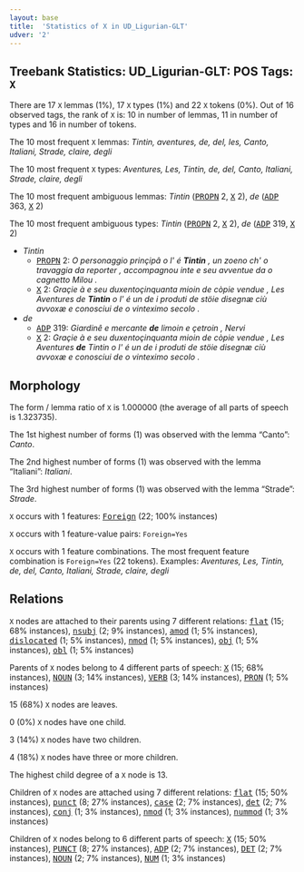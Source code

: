 ```yaml
---
layout: base
title:  'Statistics of X in UD_Ligurian-GLT'
udver: '2'
---
```


## Treebank Statistics: UD_Ligurian-GLT: POS Tags: `X`

There are 17 `X` lemmas (1%), 17 `X` types (1%) and 22 `X` tokens (0%).
Out of 16 observed tags, the rank of `X` is: 10 in number of lemmas, 11 in number of types and 16 in number of tokens.

The 10 most frequent `X` lemmas: <em>Tintin, aventures, de, del, les, Canto, Italiani, Strade, claire, degli</em>

The 10 most frequent `X` types:  <em>Aventures, Les, Tintin, de, del, Canto, Italiani, Strade, claire, degli</em>

The 10 most frequent ambiguous lemmas: <em>Tintin</em> (<tt><a href="lij_glt-pos-PROPN.html">PROPN</a></tt> 2, <tt><a href="lij_glt-pos-X.html">X</a></tt> 2), <em>de</em> (<tt><a href="lij_glt-pos-ADP.html">ADP</a></tt> 363, <tt><a href="lij_glt-pos-X.html">X</a></tt> 2)

The 10 most frequent ambiguous types:  <em>Tintin</em> (<tt><a href="lij_glt-pos-PROPN.html">PROPN</a></tt> 2, <tt><a href="lij_glt-pos-X.html">X</a></tt> 2), <em>de</em> (<tt><a href="lij_glt-pos-ADP.html">ADP</a></tt> 319, <tt><a href="lij_glt-pos-X.html">X</a></tt> 2)


* <em>Tintin</em>
  * <tt><a href="lij_glt-pos-PROPN.html">PROPN</a></tt> 2: <em>O personaggio prinçipâ o l' é <b>Tintin</b> , un zoeno ch' o travaggia da reporter , accompagnou inte e seu avventue da o cagnetto Milou .</em>
  * <tt><a href="lij_glt-pos-X.html">X</a></tt> 2: <em>Graçie à e seu duxentoçinquanta mioin de còpie vendue , Les Aventures de <b>Tintin</b> o l' é un de i produti de stöie disegnæ ciù avvoxæ e conosciui de o vinteximo secolo .</em>
* <em>de</em>
  * <tt><a href="lij_glt-pos-ADP.html">ADP</a></tt> 319: <em>Giardinê e mercante <b>de</b> limoin e çetroin , Nervi</em>
  * <tt><a href="lij_glt-pos-X.html">X</a></tt> 2: <em>Graçie à e seu duxentoçinquanta mioin de còpie vendue , Les Aventures <b>de</b> Tintin o l' é un de i produti de stöie disegnæ ciù avvoxæ e conosciui de o vinteximo secolo .</em>

## Morphology

The form / lemma ratio of `X` is 1.000000 (the average of all parts of speech is 1.323735).

The 1st highest number of forms (1) was observed with the lemma “Canto”: <em>Canto</em>.

The 2nd highest number of forms (1) was observed with the lemma “Italiani”: <em>Italiani</em>.

The 3rd highest number of forms (1) was observed with the lemma “Strade”: <em>Strade</em>.

`X` occurs with 1 features: <tt><a href="lij_glt-feat-Foreign.html">Foreign</a></tt> (22; 100% instances)

`X` occurs with 1 feature-value pairs: `Foreign=Yes`

`X` occurs with 1 feature combinations.
The most frequent feature combination is `Foreign=Yes` (22 tokens).
Examples: <em>Aventures, Les, Tintin, de, del, Canto, Italiani, Strade, claire, degli</em>


## Relations

`X` nodes are attached to their parents using 7 different relations: <tt><a href="lij_glt-dep-flat.html">flat</a></tt> (15; 68% instances), <tt><a href="lij_glt-dep-nsubj.html">nsubj</a></tt> (2; 9% instances), <tt><a href="lij_glt-dep-amod.html">amod</a></tt> (1; 5% instances), <tt><a href="lij_glt-dep-dislocated.html">dislocated</a></tt> (1; 5% instances), <tt><a href="lij_glt-dep-nmod.html">nmod</a></tt> (1; 5% instances), <tt><a href="lij_glt-dep-obj.html">obj</a></tt> (1; 5% instances), <tt><a href="lij_glt-dep-obl.html">obl</a></tt> (1; 5% instances)

Parents of `X` nodes belong to 4 different parts of speech: <tt><a href="lij_glt-pos-X.html">X</a></tt> (15; 68% instances), <tt><a href="lij_glt-pos-NOUN.html">NOUN</a></tt> (3; 14% instances), <tt><a href="lij_glt-pos-VERB.html">VERB</a></tt> (3; 14% instances), <tt><a href="lij_glt-pos-PRON.html">PRON</a></tt> (1; 5% instances)

15 (68%) `X` nodes are leaves.

0 (0%) `X` nodes have one child.

3 (14%) `X` nodes have two children.

4 (18%) `X` nodes have three or more children.

The highest child degree of a `X` node is 13.

Children of `X` nodes are attached using 7 different relations: <tt><a href="lij_glt-dep-flat.html">flat</a></tt> (15; 50% instances), <tt><a href="lij_glt-dep-punct.html">punct</a></tt> (8; 27% instances), <tt><a href="lij_glt-dep-case.html">case</a></tt> (2; 7% instances), <tt><a href="lij_glt-dep-det.html">det</a></tt> (2; 7% instances), <tt><a href="lij_glt-dep-conj.html">conj</a></tt> (1; 3% instances), <tt><a href="lij_glt-dep-nmod.html">nmod</a></tt> (1; 3% instances), <tt><a href="lij_glt-dep-nummod.html">nummod</a></tt> (1; 3% instances)

Children of `X` nodes belong to 6 different parts of speech: <tt><a href="lij_glt-pos-X.html">X</a></tt> (15; 50% instances), <tt><a href="lij_glt-pos-PUNCT.html">PUNCT</a></tt> (8; 27% instances), <tt><a href="lij_glt-pos-ADP.html">ADP</a></tt> (2; 7% instances), <tt><a href="lij_glt-pos-DET.html">DET</a></tt> (2; 7% instances), <tt><a href="lij_glt-pos-NOUN.html">NOUN</a></tt> (2; 7% instances), <tt><a href="lij_glt-pos-NUM.html">NUM</a></tt> (1; 3% instances)

